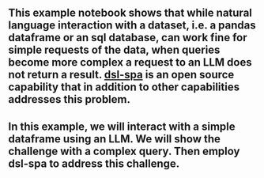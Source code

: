 ## This example notebook shows that while natural language interaction with a dataset, i.e. a pandas dataframe or an sql database, can work fine for simple requests of the data, when queries become more complex a request to an LLM does not return a result.  [dsl-spa](https://github.com/superwise-ai/dsl-spa) is an open source capability that in addition to other capabilities addresses this problem.

## In this example, we will interact with a simple dataframe using an LLM.  We will show the challenge with a complex query.  Then employ dsl-spa to address this challenge.
